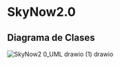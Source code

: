 # SkyNow2.0
## Diagrama de Clases
![SkyNow2 0_UML drawio (1) drawio](https://github.com/santiagofv36/SkyNow2.0/assets/59099144/b8dd708f-6d6a-4283-972b-4ae616aba2a4)
